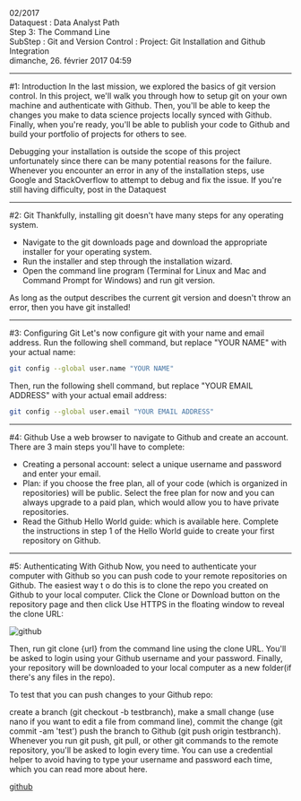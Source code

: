 02/2017  
Dataquest : Data Analyst Path  
Step 3: The Command Line  
SubStep :  Git and Version Control  : Project: Git Installation and Github Integration  
dimanche, 26. février 2017 04:59 




---
#1: Introduction
In the last mission, we explored the basics of git version control. In this project, we'll walk you through how to setup git on your own machine and authenticate with Github. Then, you'll be able to keep the changes you make to data science projects locally synced with Github. Finally, when you're ready, you'll be able to publish your code to Github and build your portfolio of projects for others to see.  

Debugging your installation is outside the scope of this project unfortunately since there can be many potential reasons for the failure. Whenever you encounter an error in any of the installation steps, use Google and StackOverflow to attempt to debug and fix the issue. If you're still having difficulty, post in the Dataquest  


---
#2: Git
Thankfully, installing git doesn't have many steps for any operating system.  

- Navigate to the git downloads page and download the appropriate installer for your operating system.
- Run the installer and step through the installation wizard.
- Open the command line program (Terminal for Linux and Mac and Command Prompt for Windows) and run git version.

As long as the output describes the current git version and doesn't throw an error, then you have git installed!  


---
#3: Configuring Git
Let's now configure git with your name and email address. Run the following shell command, but replace "YOUR NAME" with your actual name:

```bash
git config --global user.name "YOUR NAME"
```

Then, run the following shell command, but replace "YOUR EMAIL ADDRESS" with your actual email address:

```bash
git config --global user.email "YOUR EMAIL ADDRESS"
```
---
#4: Github
Use a web browser to navigate to Github and create an account. There are 3 main steps you'll have to complete:

 - Creating a personal account: select a unique username and password and enter your email.
 - Plan: if you choose the free plan, all of your code (which is organized in repositories) will be public. Select the free plan for now and you can always upgrade to a paid plan, which would allow you to have private repositories.
 - Read the Github Hello World guide: which is available here.
Complete the instructions in step 1 of the Hello World guide to create your first repository on Github.

---
#5: Authenticating With Github
Now, you need to authenticate your computer with Github so you can push code to your remote repositories on Github. The easiest way t o do this is to clone the repo you created on Github to your local computer. Click the Clone or Download button on the repository page and then click Use HTTPS in the floating window to reveal the clone URL:  

![github](https://dq-content.s3.amazonaws.com/TemL0hd.png  "github")

Then, run git clone {url} from the command line using the clone URL. You'll be asked to login using your Github username and your password. Finally, your repository will be downloaded to your local computer as a new folder(if there's any files in the repo).

To test that you can push changes to your Github repo:

create a branch (git checkout -b testbranch),
make a small change (use nano if you want to edit a file from command line),
commit the change (git commit -am 'test')
push the branch to Github (git push origin testbranch).
Whenever you run git push, git pull, or other git commands to the remote repository, you'll be asked to login every time. You can use a credential helper to avoid having to type your username and password each time, which you can read more about here.

[github](https://help.github.com/articles/which-remote-url-should-i-use/#cloning-with-https-urls-recommended) 